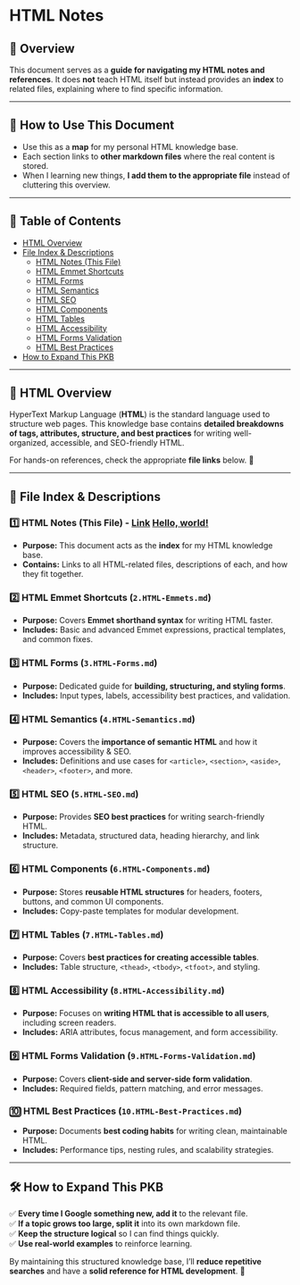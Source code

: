 # HTML Notes

## 📌 Overview

This document serves as a **guide for navigating my HTML notes and references**. It does **not** teach HTML itself but instead provides an **index** to related files, explaining where to find specific information.

---

## 📂 How to Use This Document

- Use this as a **map** for my personal HTML knowledge base.
- Each section links to **other markdown files** where the real content is stored.
- When I learning new things, **I add them to the appropriate file** instead of cluttering this overview.

---

## 📖 Table of Contents

- [HTML Overview](https://github.com/kyleweber-dev/devnotes/blob/main/notes/1.HTML/1.HTML-Notes.md#-html-overview)
- [File Index & Descriptions](https://github.com/kyleweber-dev/devnotes/blob/main/notes/1.HTML/1.HTML-Notes.md#-file-index--descriptions)
  - [HTML Notes (This File)](https://github.com/kyleweber-dev/devnotes/blob/main/notes/1.HTML/1.HTML-Notes.md#1%EF%B8%8F%E2%83%A3-html-notes-this-file---link)
  - [HTML Emmet Shortcuts](https://github.com/kyleweber-dev/devnotes/blob/main/notes/1.HTML/1.HTML-Notes.md#2%EF%B8%8F%E2%83%A3-html-emmet-shortcuts-2html-emmetsmd)
  - [HTML Forms](https://github.com/kyleweber-dev/devnotes/blob/main/notes/1.HTML/1.HTML-Notes.md#3%EF%B8%8F%E2%83%A3-html-forms-3html-formsmd)
  - [HTML Semantics](https://github.com/kyleweber-dev/devnotes/blob/main/notes/1.HTML/1.HTML-Notes.md#4%EF%B8%8F%E2%83%A3-html-semantics-4html-semanticsmd)
  - [HTML SEO](https://github.com/kyleweber-dev/devnotes/blob/main/notes/1.HTML/1.HTML-Notes.md#5%EF%B8%8F%E2%83%A3-html-seo-5html-seomd)
  - [HTML Components](https://github.com/kyleweber-dev/devnotes/blob/main/notes/1.HTML/1.HTML-Notes.md#6%EF%B8%8F%E2%83%A3-html-components-6html-componentsmd)
  - [HTML Tables](https://github.com/kyleweber-dev/devnotes/blob/main/notes/1.HTML/1.HTML-Notes.md#7%EF%B8%8F%E2%83%A3-html-tables-7html-tablesmd)
  - [HTML Accessibility](https://github.com/kyleweber-dev/devnotes/blob/main/notes/1.HTML/1.HTML-Notes.md#8%EF%B8%8F%E2%83%A3-html-accessibility-8html-accessibilitymd)
  - [HTML Forms Validation](https://github.com/kyleweber-dev/devnotes/blob/main/notes/1.HTML/1.HTML-Notes.md#9%EF%B8%8F%E2%83%A3-html-forms-validation-9html-forms-validationmd)
  - [HTML Best Practices](https://github.com/kyleweber-dev/devnotes/blob/main/notes/1.HTML/1.HTML-Notes.md#-html-best-practices-10html-best-practicesmd)
- [How to Expand This PKB](#how-to-expand-this-pkb)

---

## 📜 HTML Overview

HyperText Markup Language (**HTML**) is the standard language used to structure web pages. This knowledge base contains **detailed breakdowns of tags, attributes, structure, and best practices** for writing well-organized, accessible, and SEO-friendly HTML.

For hands-on references, check the appropriate **file links** below. 📂

---

## 📂 File Index & Descriptions

### **1️⃣ HTML Notes (This File)** - [Link](https://github.com/kyleweber-dev/devnotes/blob/main/notes/1.HTML/1.HTML-Notes.md) <a href="http://example.com/" target="_blank">Hello, world!</a>

- **Purpose:** This document acts as the **index** for my HTML knowledge base.
- **Contains:** Links to all HTML-related files, descriptions of each, and how they fit together.

### **2️⃣ HTML Emmet Shortcuts (`2.HTML-Emmets.md`)**

- **Purpose:** Covers **Emmet shorthand syntax** for writing HTML faster.
- **Includes:** Basic and advanced Emmet expressions, practical templates, and common fixes.

### **3️⃣ HTML Forms (`3.HTML-Forms.md`)**

- **Purpose:** Dedicated guide for **building, structuring, and styling forms**.
- **Includes:** Input types, labels, accessibility best practices, and validation.

### **4️⃣ HTML Semantics (`4.HTML-Semantics.md`)**

- **Purpose:** Covers the **importance of semantic HTML** and how it improves accessibility & SEO.
- **Includes:** Definitions and use cases for `<article>`, `<section>`, `<aside>`, `<header>`, `<footer>`, and more.

### **5️⃣ HTML SEO (`5.HTML-SEO.md`)**

- **Purpose:** Provides **SEO best practices** for writing search-friendly HTML.
- **Includes:** Metadata, structured data, heading hierarchy, and link structure.

### **6️⃣ HTML Components (`6.HTML-Components.md`)**

- **Purpose:** Stores **reusable HTML structures** for headers, footers, buttons, and common UI components.
- **Includes:** Copy-paste templates for modular development.

### **7️⃣ HTML Tables (`7.HTML-Tables.md`)**

- **Purpose:** Covers **best practices for creating accessible tables**.
- **Includes:** Table structure, `<thead>`, `<tbody>`, `<tfoot>`, and styling.

### **8️⃣ HTML Accessibility (`8.HTML-Accessibility.md`)**

- **Purpose:** Focuses on **writing HTML that is accessible to all users**, including screen readers.
- **Includes:** ARIA attributes, focus management, and form accessibility.

### **9️⃣ HTML Forms Validation (`9.HTML-Forms-Validation.md`)**

- **Purpose:** Covers **client-side and server-side form validation**.
- **Includes:** Required fields, pattern matching, and error messages.

### **🔟 HTML Best Practices (`10.HTML-Best-Practices.md`)**

- **Purpose:** Documents **best coding habits** for writing clean, maintainable HTML.
- **Includes:** Performance tips, nesting rules, and scalability strategies.

---

## 🛠 How to Expand This PKB

✅ **Every time I Google something new, add it** to the relevant file.  
✅ **If a topic grows too large, split it** into its own markdown file.  
✅ **Keep the structure logical** so I can find things quickly.  
✅ **Use real-world examples** to reinforce learning.

By maintaining this structured knowledge base, I’ll **reduce repetitive searches** and have a **solid reference for HTML development**. 🚀
